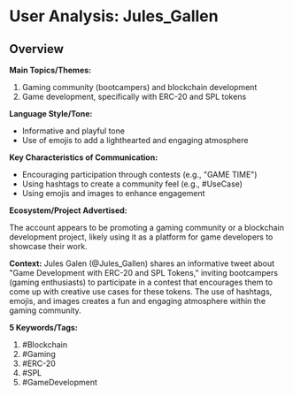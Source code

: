 # User Analysis: Jules_Gallen

## Overview

**Main Topics/Themes:**

1. Gaming community (bootcampers) and blockchain development
2. Game development, specifically with ERC-20 and SPL tokens

**Language Style/Tone:**

* Informative and playful tone
* Use of emojis to add a lighthearted and engaging atmosphere

**Key Characteristics of Communication:**

* Encouraging participation through contests (e.g., "GAME TIME")
* Using hashtags to create a community feel (e.g., #UseCase)
* Using emojis and images to enhance engagement

**Ecosystem/Project Advertised:**

The account appears to be promoting a gaming community or a blockchain development project, likely using it as a platform for game developers to showcase their work.

**Context:**
Jules Galen (@Jules_Gallen) shares an informative tweet about "Game Development with ERC-20 and SPL Tokens," inviting bootcampers (gaming enthusiasts) to participate in a contest that encourages them to come up with creative use cases for these tokens. The use of hashtags, emojis, and images creates a fun and engaging atmosphere within the gaming community.

**5 Keywords/Tags:**

1. #Blockchain
2. #Gaming
3. #ERC-20
4. #SPL
5. #GameDevelopment